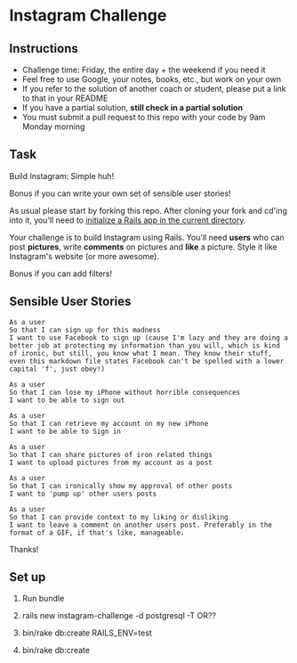 Instagram Challenge
===================

Instructions
-------
* Challenge time: Friday, the entire day + the weekend if you need it
* Feel free to use Google, your notes, books, etc., but work on your own
* If you refer to the solution of another coach or student, please put a link to that in your README
* If you have a partial solution, **still check in a partial solution**
* You must submit a pull request to this repo with your code by 9am Monday morning

Task
-----

Build Instagram: Simple huh!

Bonus if you can write your own set of sensible user stories!

As usual please start by forking this repo. After cloning your fork and cd'ing into it, you'll need to [initialize a Rails app in the current directory](http://blog.jasonmeridth.com/posts/create-rails-application-in-current-directory/).

Your challenge is to build Instagram using Rails. You'll need **users** who can post **pictures**, write **comments** on pictures and **like** a picture. Style it like Instagram's website (or more awesome).

Bonus if you can add filters!


Sensible User Stories
-----

```
As a user
So that I can sign up for this madness
I want to use Facebook to sign up (cause I'm lazy and they are doing a better job at protecting my information than you will, which is kind of ironic, but still, you know what I mean. They know their stuff, even this markdown file states Facebook can't be spelled with a lower capital 'f', just obey!)
```

```
As a user
So that I can lose my iPhone without horrible consequences
I want to be able to sign out
```

```
As a user
So that I can retrieve my account on my new iPhone
I want to be able to Sign in
```

```
As a user
So that I can share pictures of iron related things
I want to upload pictures from my account as a post
```

```
As a user
So that I can ironically show my approval of other posts
I want to 'pump up' other users posts
```

```
As a user
So that I can provide context to my liking or disliking
I want to leave a comment on another users post. Preferably in the format of a GIF, if that's like, manageable.  
```
Thanks!


Set up
----

1. Run bundle

2. rails new instagram-challenge -d postgresql -T          OR??

3. bin/rake db:create RAILS_ENV=test

4. bin/rake db:create
